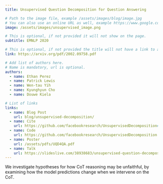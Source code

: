 ```yaml
---
title: Unsupervised Question Decomposition for Question Answering

# Path to the image file, example /assets/images/blog/image.jpg
# You can also use an online URL as well, example https://www.google.com/image.jpg
image: /assets/images/unsupervised_image.png

# This is optional, if not provided it will not show on the page.
subtitle: EMNLP 2020

# This is optional, if not provided the title will not have a link to anywhere
link: https://arxiv.org/pdf/2002.09758.pdf

# Add list of authors here.
# Name is mandatory, url is optional.
authors:
  - name: Ethan Perez
  - name: Patrick Lewis
  - name: Wen-tau Yih
  - name: Kyunghyun Cho
  - name: Douwe Kiela

# List of links
links:
  - name: Blog Post
    url: blog/unsupervised-decomposition/
  - name: Cite
    url: https://github.com/facebookresearch/UnsupervisedDecomposition#citation
  - name: Code
    url: https://github.com/facebookresearch/UnsupervisedDecomposition
  - name: Poster
    url: /assets/pdfs/UQD4QA.pdf
  - name: Talk
    url: https://slideslive.com/38938683/unsupervised-question-decomposition-for-question-answering
---
```


<!--Abstract-->

We investigate hypotheses for how CoT reasoning may be unfaithful, by examining how the model predictions change when we intervene on the CoT.
